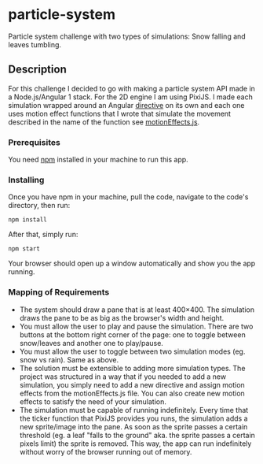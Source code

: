 # particle-system

Particle system challenge with two types of simulations: Snow falling and leaves tumbling.

## Description

For this challenge I decided to go with making a particle system API made in a Node.js/Angular 1 stack. For the 2D engine I am using PixiJS. I made each simulation wrapped around an Angular [directive](https://github.com/bolivartorres/particle-system/tree/master/directives) on its own and each one uses motion effect functions that I wrote that simulate the movement described in the name of the function see [motionEffects.js](https://github.com/bolivartorres/particle-system/blob/master/utils/motionEffects.js).

### Prerequisites

You need [npm](https://nodejs.org/) installed in your machine to run this app.


### Installing

Once you have npm in your machine, pull the code, navigate to the code's directory, then run:

`npm install`

After that, simply run:

`npm start`

Your browser should open up a window automatically and show you the app running.

### Mapping of Requirements
* The system should draw a pane that is at least 400×400.
The simulation draws the pane to be as big as the browser's width and height.
* You must allow the user to play and pause the simulation.
There are two buttons at the bottom right corner of the page: one to toggle between snow/leaves and another one to play/pause.
* You must allow the user to toggle between two simulation modes (eg. snow vs rain).
Same as above.
* The solution must be extensible to adding more simulation types.
The project was structured in a way that if you needed to add a new simulation, you simply need to add a new directive and assign motion effects from the motionEffects.js file. You can also create new motion effects to satisfy the need of your simulation.
* The simulation must be capable of running indefinitely.
Every time that the ticker function that PixiJS provides you runs, the simulation adds a new sprite/image into the pane. As soon as the sprite passes a certain threshold (eg. a leaf "falls to the ground" aka. the sprite passes a certain pixels limit) the sprite is removed. This way, the app can run indefinitely without worry of the browser running out of memory.